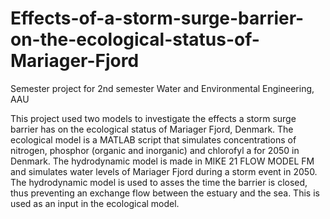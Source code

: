 # Effects-of-a-storm-surge-barrier-on-the-ecological-status-of-Mariager-Fjord
Semester project for 2nd semester Water and Environmental Engineering, AAU

This project used two models to investigate the effects a storm surge barrier has on the ecological status of Mariager Fjord, Denmark.
The ecological model is a MATLAB script that simulates concentrations of nitrogen, phosphor (organic and inorganic) and chlorofyl a for 2050 in Denmark.
The hydrodynamic model is made in MIKE 21 FLOW MODEL FM and simulates water levels of Mariager Fjord during a storm event in 2050. The hydrodynamic model is used to asses the time the barrier is closed, thus preventing an exchange flow between the estuary and the sea. This is used as an input in the ecological model. 

